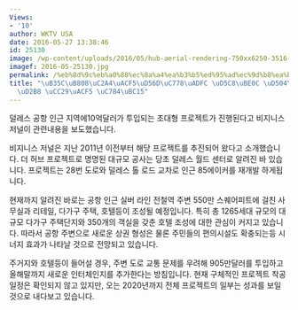 ```yaml
---
Views:
- '10'
author: WKTV USA
date: 2016-05-27 13:38:46
id: 25130
image: /wp-content/uploads/2016/05/hub-aerial-rendering-750xx6250-3516-0-1.jpg
imagef: 2016-05-25130.jpg
permalink: /%eb%8d%9c%eb%a0%88%ec%8a%a4%ea%b3%b5%ed%95%ad%ec%9d%b8%ea%b7%bc-%ed%97%88%eb%b8%8c-%ed%94%84%eb%a1%9c%ec%a0%9d%ed%8a%b8-%ec%b0%a9%ea%b3%b5-%ec%9e%84%eb%b0%95/
title: "\uB35C\uB808\uC2A4\uACF5\uD56D\uC778\uADFC \uD5C8\uBE0C \uD504\uB85C\uC81D\
  \uD2B8 \uCC29\uACF5 \uC784\uBC15"
---
```


덜레스 공항 인근 지역에10억달러가 투입되는 초대형 프로젝트가 진행된다고 비지니스 저널이 관련내용을 보도했습니다.

비지니스 저널은 지난 2011년 이전부터 해당 프로젝트를 추진되어 왔다고 소개했습니다. 더 허브 프로젝트로 명명된 대규모 공사는 당초 덜레스 월드 센터로 알려진 바 있습니다. 프로젝트는 28번 도로와 덜레스 톨 로드 교차로 인근 85에이커를 재개발 하게됩니다.

현재까지 알려진 바로는 공항 인근 실버 라인 전철역 주변 550만 스퀘어피트에 걸친 사무실과 리테일, 다가구 주택, 호텔등이 조성될 예정입니다. 특히 총 1265세대 규모의 대규모 다가구 주택단지와 350개의 객실을 갖춘 호텔 조성에 대한 관심이 커지고 있습니다. 따라서 공항 주변으로 새로운 상권 형성은 물론 주민들의 편의시설도 확충되는등 시너지 효과가 나타날 것으로 전망되고 있습니다.

주거지와 호텔등이 들어설 경우, 주변 도로 교통 문제를 우려해 905만달러를 투입하고 올해말까지 새로운 인터체인지를 추가한다는 방침입니다. 현재 구체적인 프로젝트 착공 일정은 확인되지 않고 있지만, 오는 2020년까지 전체 프로젝트의 일부는 성과를 보일 것으로 내다보고 있습니다.

&nbsp;